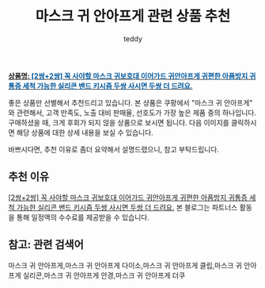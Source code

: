 ﻿---
layout: post
title:  "마스크 귀 안아프게 관련 상품 추천"
author: teddy
categories: [ 생활/건강 ]
tags: [마스크 귀 안아프게,마스크 귀 안아프게 다이소,마스크 귀 안아프게 클립,마스크 귀 안아프게 실리콘,마스크 귀 안아프게 안경,마스크 귀 안아프게 더쿠]
image: https://static.coupangcdn.com/image/vendor_inventory/4e22/4d4b4b070d5238726c0b2b0ad47c8e74f47666e2538cc2a5c468f9f560ae.jpg 
description: "쿠팡에서 마스크 귀 안아프게 관련 상품으로 가장 고객 선호도가 높은 제품 중 하나입니다."
---

<a href="https://link.coupang.com/re/AFFSDP?lptag=AF5385349&pageKey=2157695141&itemId=3664973072&vendorItemId=71650389817&traceid=V0-153-460fb0ef1bf3c410"><b>상품명: <font color='#01579B'>[2쌍+2쌍] 꼭 사야할 마스크 귀보호대 이어가드 귀안아프게 귀편한 아픔방지 귀통증 세척 가능한 실리콘 밴드 키시즘 두쌍 사시면 두쌍 더 드려요.</font></b></a>

좋은 상품만 선별해서 추천드리고 있습니다.
본 상품은 쿠팡에서 "마스크 귀 안아프게" 와 관련해서, 고객 만족도, 노출 대비 판매율, 선호도가 가장 높은 제품 중의 하나입니다.
구매하셨을 때, 크게 후회가 되지 않을 상품으로 보시면 됩니다. 
다음 이미지를 클릭하시면 해당 상품에 대한 상세 내용을 보실 수 있습니다.

바쁘시다면, 추천 이유로 좀더 요약해서 설명드렸으니, 참고 부탁드립니다.

## 추천 이유 

<a href="https://link.coupang.com/re/AFFSDP?lptag=AF5385349&pageKey=2157695141&itemId=3664973072&vendorItemId=71650389817&traceid=V0-153-460fb0ef1bf3c410">[2쌍+2쌍] 꼭 사야할 마스크 귀보호대 이어가드 귀안아프게 귀편한 아픔방지 귀통증 세척 가능한 실리콘 밴드 키시즘 두쌍 사시면 두쌍 더 드려요.</a>
본 블로그는 파트너스 활동을 통해 일정액의 수수료를 제공받을 수 있습니다.

## 참고: 관련 검색어    
마스크 귀 안아프게,마스크 귀 안아프게 다이소,마스크 귀 안아프게 클립,마스크 귀 안아프게 실리콘,마스크 귀 안아프게 안경,마스크 귀 안아프게 더쿠